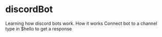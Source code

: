 # discordBot
Learning how discord bots work. 
How it works
Connect bot to a channel
type in $hello to get a response
